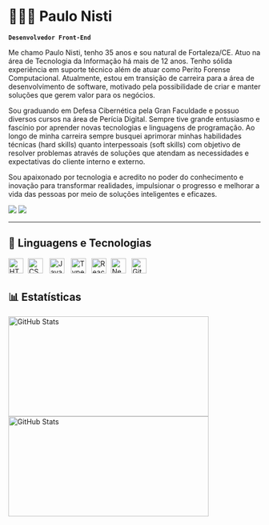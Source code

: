 # 👩🏻‍💻 Paulo Nisti

**`Desenvolvedor Front-End`**

Me chamo Paulo Nisti, tenho 35 anos e sou natural de Fortaleza/CE. Atuo na área de Tecnologia da Informação há mais de 12 anos. Tenho sólida experiência em suporte técnico além de atuar como Perito Forense Computacional. Atualmente, estou em transição de carreira para a área de desenvolvimento de software, motivado pela possibilidade de criar e manter soluções que gerem valor para os negócios.

Sou graduando em Defesa Cibernética pela Gran Faculdade e possuo diversos cursos na área de Perícia Digital. Sempre tive grande entusiasmo e fascínio por aprender novas tecnologias e linguagens de programação. Ao longo de minha carreira sempre busquei aprimorar minhas habilidades técnicas (hard skills) quanto interpessoais (soft skills) com objetivo de resolver problemas através de soluções que atendam as necessidades e expectativas do cliente interno e externo.

Sou apaixonado por tecnologia e acredito no poder do conhecimento e inovação para transformar realidades, impulsionar o progresso e melhorar a vida das pessoas por meio de soluções inteligentes e eficazes.

<div> 
    <a href="https://www.linkedin.com/in/paulonisti" target="_blank"><img src="https://img.shields.io/badge/-LinkedIn-%230077B5?style=for-the-badge&logo=linkedin&logoColor=white" target="_blank"></a>
    <a href = "mailto:paulonisti@gmail.com"><img src="https://img.shields.io/badge/Gmail-D14836?style=for-the-badge&logo=gmail&logoColor=white" target="_blank"></a>
</div>

---
## 🤖 Linguagens e Tecnologias

<img 
    align="left" 
    alt="HTML"
    title="HTML" 
    width="30px" 
    style="padding-right: 6px;" 
    src="https://cdn.jsdelivr.net/gh/devicons/devicon@latest/icons/html5/html5-original.svg" 
/>
<img 
    align="left" 
    alt="CSS" 
    title="CSS"
    width="30px" 
    style="padding-right: 10px;" 
    src="https://cdn.jsdelivr.net/gh/devicons/devicon@latest/icons/css3/css3-original.svg" 
/>
<img 
    align="left" 
    alt="JavaScript" 
    title="JavaScript"
    width="30px" 
    style="padding-right: 10px;" 
    src="https://cdn.jsdelivr.net/gh/devicons/devicon@latest/icons/javascript/javascript-original.svg" 
/>
<img 
    align="left" 
    alt="TypeScript"
    title="TypeScript" 
    width="30px" 
    style="padding-right: 8px;" 
    src="https://cdn.jsdelivr.net/gh/devicons/devicon@latest/icons/typescript/typescript-original.svg" 
/>
<img 
    align="left" 
    alt="React"
    title="React" 
    width="30px" 
    style="padding-right: 6px;" 
    src="https://cdn.jsdelivr.net/gh/devicons/devicon@latest/icons/react/react-original.svg" 
/>
<img 
    align="left" 
    alt="Next.js" 
    title="Next.js"
    width="30px" 
    style="padding-right: 8px;" 
    src="https://cdn.jsdelivr.net/gh/devicons/devicon@latest/icons/nextjs/nextjs-original.svg" 
/>
<img 
    align="left" 
    alt="Git" 
    title="Git"
    width="30px" 
    style="padding-right: 6px;" 
    src="https://cdn.jsdelivr.net/gh/devicons/devicon@latest/icons/git/git-original.svg" 
/>

<br/><br/>


## 📊 Estatísticas

<p>
  <img 
    align="left" 
    alt="GitHub Stats" 
    height="200" 
    width="400"
    style="padding-right: 10px;" 
    src="https://github-readme-stats.vercel.app/api?username=Paulo-Nisti&show_icons=true&theme=tokyonight&include_all_commits=true&locale=pt-br" 
  />

<img 
      align="left" 
      alt="GitHub Stats" 
      height="200"
      width="400"
      src="https://github-readme-stats.vercel.app/api/top-langs/?username=Paulo-Nisti&theme=tokyonight&layout=compact&custom_title=Tecnologias&langs_count=5" 
  />

</p>
